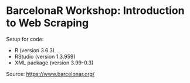 # BarcelonaR Workshop: Introduction to Web Scraping

Setup for code:

* R (version 3.6.3)
* RStudio (version 1.3.959)
* XML package (version 3.99-0.3)

Source: https://www.barcelonar.org/
